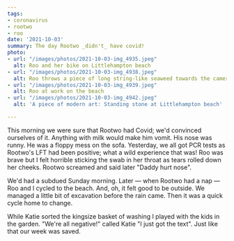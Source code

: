 ```yaml
---
tags:
- coronavirus
- rootwo
- roo
date: '2021-10-03'
summary: The day Rootwo _didn't_ have covid!
photo:
- url: "/images/photos/2021-10-03-img_4935.jpeg"
  alt: Roo and her bike on Littlehampton beach
- url: "/images/photos/2021-10-03-img_4938.jpeg"
  alt: Roo throws a piece of long string-like seaweed towards the camera
- url: "/images/photos/2021-10-03-img_4939.jpeg"
  alt: Roo at work on the beach
- url: "/images/photos/2021-10-03-img_4942.jpeg"
  alt: 'A piece of modern art: Standing stone at Littlehampton beach'

---
```

This morning we were sure that Rootwo had Covid; we'd convinced ourselves of it. Anything with milk would make him vomit. His nose was runny. He was a floppy mess on the sofa. Yesterday, we all got PCR tests as Rootwo's LFT had been positive; what a wild experience that was! Roo was brave but I felt horrible sticking the swab in her throat as tears rolled down her cheeks. Rootwo screamed and said later "Daddy hurt nose". 

We'd had a subdued Sunday morning. Later — when Rootwo had a nap — Roo and I cycled to the beach. And, oh, it felt good to be outside. We managed a little bit of excavation before the rain came. Then it was a quick cycle home to change.

While Katie sorted the kingsize basket of washing I played with the kids in the garden. "We're all negative!" called Katie "I just got the text". Just like that our week was saved.